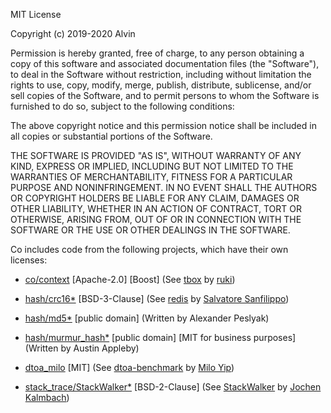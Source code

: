 MIT License

Copyright (c) 2019-2020 Alvin

Permission is hereby granted, free of charge, to any person obtaining a copy
of this software and associated documentation files (the "Software"), to deal
in the Software without restriction, including without limitation the rights
to use, copy, modify, merge, publish, distribute, sublicense, and/or sell
copies of the Software, and to permit persons to whom the Software is
furnished to do so, subject to the following conditions:

The above copyright notice and this permission notice shall be included in all
copies or substantial portions of the Software.

THE SOFTWARE IS PROVIDED "AS IS", WITHOUT WARRANTY OF ANY KIND, EXPRESS OR
IMPLIED, INCLUDING BUT NOT LIMITED TO THE WARRANTIES OF MERCHANTABILITY,
FITNESS FOR A PARTICULAR PURPOSE AND NONINFRINGEMENT. IN NO EVENT SHALL THE
AUTHORS OR COPYRIGHT HOLDERS BE LIABLE FOR ANY CLAIM, DAMAGES OR OTHER
LIABILITY, WHETHER IN AN ACTION OF CONTRACT, TORT OR OTHERWISE, ARISING FROM,
OUT OF OR IN CONNECTION WITH THE SOFTWARE OR THE USE OR OTHER DEALINGS IN THE
SOFTWARE.

Co includes code from the following projects, which have their own licenses:

- [co/context](https://github.com/idealvin/co/tree/master/base/co/context) [Apache-2.0] [Boost] (See [tbox](https://github.com/tboox/tbox/blob/master/LICENSE.md) by [ruki](https://github.com/waruqi))

- [hash/crc16*](https://github.com/idealvin/co/blob/master/base/hash) [BSD-3-Clause] (See [redis](https://github.com/antirez/redis/blob/unstable/COPYING) by [Salvatore Sanfilippo](https://github.com/antirez))

- [hash/md5*](https://github.com/idealvin/co/blob/master/base/hash) [public domain] (Written by Alexander Peslyak)

- [hash/murmur_hash*](https://github.com/idealvin/co/blob/master/base/hash) [public domain] [MIT for business purposes] (Written by Austin Appleby)

- [dtoa_milo](https://github.com/idealvin/co/blob/master/base/__/dtoa_milo.h) [MIT] (See [dtoa-benchmark](https://github.com/miloyip/dtoa-benchmark/blob/master/license.txt) by [Milo Yip](https://github.com/miloyip))

- [stack_trace/StackWalker*](https://github.com/idealvin/co/blob/master/base/stack_trace) [BSD-2-Clause] (See [StackWalker](https://github.com/JochenKalmbach/StackWalker/blob/master/LICENSE) by [Jochen Kalmbach](https://github.com/JochenKalmbach))
